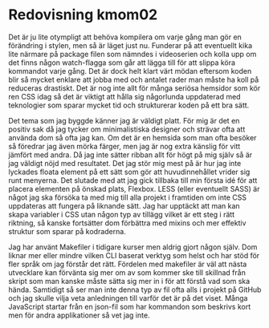 ---
---
Redovisning kmom02
=========================

Det är ju lite otympligt att behöva kompilera om varje gång man gör en förändring i stylen, men så är läget just nu. Funderar på att eventuellt kika lite närmare på package filen som nämndes i videoserien och kolla upp om det finns någon watch-flagga som går att lägga till för att slippa köra kommandot varje gång. Det är dock helt klart värt mödan eftersom koden blir så mycket enklare att jobba med och antalet rader man måste ha koll på reduceras drastiskt. Det är nog inte allt för många seriösa hemsidor som kör ren CSS idag så det är viktigt att hålla sig någorlunda uppdaterad med teknologier som sparar mycket tid och strukturerar koden på ett bra sätt. 

Det tema som jag byggde känner jag är väldigt platt. För mig är det en positiv sak då jag tycker om minimalistiska designer och strävar ofta att använda dom så ofta jag kan. Om det är en hemsida som man ofta besöker så föredrar jag även mörka färger, men jag är nog extra känslig för vitt jämfört med andra. Då jag inte sätter ribban allt för högt på mig själv så är jag väldigt nöjd med resultatet. Det jag stör mig mest på är hur jag inte lyckades floata element på ett sätt som gör att huvudinnehållet vrider sig runt menyerna. Det slutade med att jag gick tillbaka till min första idé för att placera elementen på önskad plats, Flexbox. LESS (eller eventuellt SASS) är något jag ska försöka ta med mig till alla projekt i framtiden om inte CSS uppdateras att fungera på liknande sätt. Jag har upptäckt att man kan skapa variabler i CSS utan någon typ av tillägg vilket är ett steg i rätt riktning, så kanske fortsätter dom förbättra med mixins och mer effektiv struktur som sparar på kodraderna. 

Jag har använt Makefiler i tidigare kurser men aldrig gjort någon själv. Dom liknar mer eller mindre vilken CLI baserat verktyg som helst och har stöd för fler språk om jag förstår det rätt. Fördelen med makefiler är väl att nästa utvecklare kan förvänta sig mer om av som kommer ske till skillnad från skript som man kanske måste sätta sig mer in i för att förstå vad som ska hända. Samtidigt så ser man inte denna typ av fil ofta alls i projekt på GitHub och jag skulle vilja veta anledningen till varför det är på det viset. Många JavaScript startar från en json-fil som har kommandon som beskrivs kort men för andra applikationer så vet jag inte. 